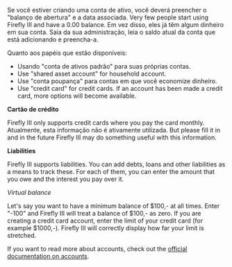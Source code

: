 Se você estiver criando uma conta de ativo, você deverá preencher o "balanço de abertura" e a data associada. Very few people start using Firefly III and have a 0.00 balance. Em vez disso, eles já têm algum dinheiro em sua conta. Saia da sua administração, leia o saldo atual da conta que está adicionando e preencha-a.

Quanto aos papéis que estão disponíveis:

- Usando "conta de ativos padrão" para suas próprias contas.
- Use "shared asset account" for household account.
- Use "conta poupança" para contas em que você economize dinheiro.
- Use "credit card" for credit cards. If an account has been made a credit card, more options will become available.

**Cartão de crédito**

Firefly III only supports credit cards where you pay the card monthly. Atualmente, esta informação não é ativamente utilizada. But please fill it in and in the future Firefly III may do something useful with this information.

**Liabilities**

Firefly III supports liabilities. You can add debts, loans and other liabilities as a means to track these. For each of them, you can enter the amount that you owe and the interest you pay over it.

*Virtual balance*

Let's say you want to have a minimum balance of $100,- at all times. Enter "-100" and Firefly III will treat a balance of $100,- as zero. If you are creating a credit card account, enter the limit of your credit card (for example $1000,-). Firefly III will correctly display how far your limit is stretched.

If you want to read more about accounts, check out the [official documentation on accounts](https://docs.firefly-iii.org/concepts/accounts).